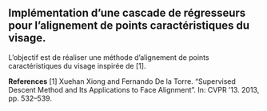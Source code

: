  ## Implémentation d’une cascade de régresseurs pour l’alignement de points caractéristiques du visage.
 L’objectif est de réaliser une méthode d’alignement de points caractéristiques du
visage inspirée de [1]. 




**References**
[1] Xuehan Xiong and Fernando De la Torre. “Supervised Descent Method and Its Applications
to Face Alignment”. In: CVPR ’13. 2013, pp. 532–539.
